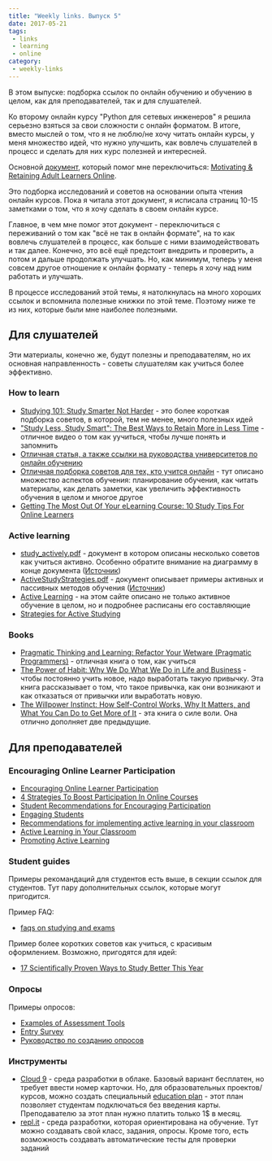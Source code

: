 ```yaml
---
title: "Weekly links. Выпуск 5"
date: 2017-05-21
tags:
 - links
 - learning
 - online
category:
 - weekly-links
---
```


В этом выпуске: подборка ссылок по онлайн обучению и обучению в целом, как для преподавателей, так и для слушателей.

Ко второму онлайн курсу "Python для сетевых инженеров" я решила серьезно взяться за свои сложности с онлайн форматом.
В итоге, вместо мыслей о том, что я не люблю/не хочу читать онлайн курсы, у меня множество идей, что нужно улучшить, как вовлечь слушателей в процесс и сделать для них курс полезней и интересней.

Основной [документ](https://www.geteducated.com/images/pdfs/journalmotivateretain.pdf), который помог мне переключиться: [Motivating & Retaining Adult Learners Online](https://www.geteducated.com/teaching-online-courses/154-free-ebook-for-online-college-instructors).

Это подборка исследований и советов на основании опыта чтения онлайн курсов.
Пока я читала этот документ, я исписала страниц 10-15 заметками о том, что я хочу сделать в своем онлайн курсе.

Главное, в чем мне помог этот документ - переключиться с переживаний о том как "всё не так в онлайн формате", на то как вовлечь слушателей в процесс, как больше с ними взаимодействовать и так далее.
Конечно, это всё ещё предстоит внедрить и проверить, а потом и дальше продолжать улучшать.
Но, как минимум, теперь у меня совсем другое отношение к онлайн формату - теперь я хочу над ним работать и улучшать.


В процессе исследований этой темы, я натолкнулась на много хороших ссылок и вспомнила полезные книжки по этой теме.
Поэтому ниже те из них, которые были мне наиболее полезными.


## Для слушателей

Эти материалы, конечно же, будут полезны и преподавателям, но их основная направленность - советы слушателям как учиться более эффективно.

### How to learn

* [Studying 101: Study Smarter Not Harder](http://learningcenter.unc.edu/handouts/studying-101-study-smarter-not-harder/) - это более короткая подборка советов, в которой, тем не менее, много полезных идей
* ["Study Less, Study Smart": The Best Ways to Retain More in Less Time](http://lifehacker.com/study-less-study-smart-the-best-ways-to-retain-more-1683362205) - отличное видео о том как уучиться, чтобы лучше понять и запомнить
* [Отличная статья, а также ссылки на руководства университетов по онлайн обучению](https://www.tonybates.ca/2012/02/29/a-student-guide-to-studying-online/)
* [Отличная подборка советов для тех, кто учится онлайн](http://www2.open.ac.uk/students/skillsforstudy/) - тут описано множество аспектов обучения: планирование обучения, как читать материалы, как делать заметки, как увеличить эффективность обучения в целом и многое другое
* [Getting The Most Out Of Your eLearning Course: 10 Study Tips For Online Learners](https://elearningindustry.com/10-study-tips-for-online-learners-getting-the-most-out-of-your-elearning-course)

### Active learning

* [study_actively.pdf](https://github.com/pyneng/pyneng-online-jun-jul-2017/blob/master/study/study_actively.pdf) - документ в котором описаны несколько советов как учиться активно. Особенно обратите внимание на диаграмму в конце документа ([Источник](www.dartmouth.edu/~acskills/docs/study_actively.doc))
* [ActiveStudyStrategies.pdf](https://github.com/pyneng/pyneng-online-jun-jul-2017/blob/master/study/ActiveStudyStrategies.pdf) - документ описывает примеры активных и пассивных методов обучения ([Источник](https://spu.edu/depts/cfl/documents/ActiveStudyStrategies.pdf))
* [Active Learning](http://www.studygs.net/activelearn.htm) - на этом сайте описано не только активное обучение в целом, но и подробнее расписаны его составляющие
* [Strategies for Active Studying](http://www.uwec.edu/ASC/resources/ActiveStudy.htm)

### Books

* [Pragmatic Thinking and Learning: Refactor Your Wetware (Pragmatic Programmers)](https://www.amazon.com/Pragmatic-Thinking-Learning-Refactor-Programmers/dp/1934356050) - отличная книга о том, как учиться
* [The Power of Habit: Why We Do What We Do in Life and Business](https://www.amazon.com/Power-Habit-What-Life-Business/dp/081298160X) - чтобы постоянно учить новое, надо выработать такую привычку. Эта книга рассказывает о том, что такое привычка, как они возникают и как отказаться от привычки или выработать новую.
* [The Willpower Instinct: How Self-Control Works, Why It Matters, and What You Can Do to Get More of It](https://www.amazon.com/Willpower-Instinct-Self-Control-Works-Matters/dp/1583335080) - эта книга о силе воли. Она отлично дополняет две предыдущие.


## Для преподавателей

### Encouraging Online Learner Participation

* [Encouraging Online Learner Participation](https://www.facultyfocus.com/articles/online-education/encouraging-online-learner-participation/)
* [4 Strategies To Boost Participation In Online Courses](http://blog.thinkific.com/4-strategies-boost-participation-online-courses/)
* [Student Recommendations for Encouraging Participation](https://www.facultyfocus.com/articles/effective-classroom-management/student-recommendations-for-encouraging-participation/)
* [Engaging Students](https://www.cte.cornell.edu/teaching-ideas/engaging-students/index.html)
* [Recommendations for implementing active learning in your classroom](https://cei.umn.edu/support-services/tutorials/what-active-learning/making-active-learning-work)
* [Active Learning in Your Classroom](http://www.queensu.ca/connect/grad/2016/02/01/active-learning-in-your-classroom/)
* [Promoting Active Learning](https://teachingcommons.stanford.edu/resources/learning-resources/promoting-active-learning)

### Student guides

Примеры рекомандаций для студентов есть выше, в секции ссылок для студентов.
Тут пару дополнительных ссылок, которые могут пригодится.

Пример FAQ:

* [faqs on studying and exams](https://meded.ucsd.edu/index.cfm/ugme/oess/study_skills_and_exam_strategies/faqs_on_studying_and_exams/)

Пример более коротких советов как учиться, с красивым оформлением. Возможно, пригодятся для идей:

* [17 Scientifically Proven Ways to Study Better This Year](http://www.thebestcolleges.org/17-scientifically-proven-ways-to-study-better-this-year/)

### Опросы

Примеры опросов:

* [Examples of Assessment Tools](http://crte.ucmerced.edu/satal/examples_assessment_tools)
* [Entry Survey](http://science.utm.my/ug/entry-survey/)
* [Руководство по созданию опросов](https://www.google.ru/url?sa=t&rct=j&q=&esrc=s&source=web&cd=5&ved=0ahUKEwi7l-am-_PTAhVBOJoKHXHFDWwQFghZMAQ&url=https%3A%2F%2Fvle.york.ac.uk%2Fbbcswebdav%2Fxid-1548539_4&usg=AFQjCNFyF5OofRkGvg40bXR5leaMEJO-fw)

### Инструменты

* [Cloud 9](https://c9.io/) - среда разработки в облаке. Базовый вариант бесплатен, но требует ввести номер карточки. Но, для образовательных проектов/курсов, можно создать специальный [education plan](https://c9.io/blog/cloud9-for-education/) - этот план позволяет студентам подключаться без введения карты. Преподавателю за этот план нужно платить только 1$ в месяц.
* [repl.it](https://repl.it/) - среда разработки, которая ориентирована на обучение. Тут можно создавать свой класс, задания, опросы. Кроме того, есть возможность создавать автоматические тесты для проверки заданий
